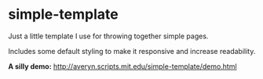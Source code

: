 # simple-template

Just a little template I use for throwing together simple pages.

Includes some default styling to make it responsive and
increase readability. 

**A silly demo:** http://averyn.scripts.mit.edu/simple-template/demo.html
